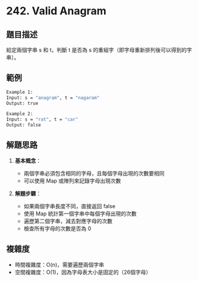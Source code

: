 # 242. Valid Anagram

## 題目描述

給定兩個字串 s 和 t，判斷 t 是否為 s 的重組字（即字母重新排列後可以得到的字串）。

## 範例

```bash
Example 1:
Input: s = "anagram", t = "nagaram"
Output: true

Example 2:
Input: s = "rat", t = "car"
Output: false
```

## 解題思路

1. **基本概念**：
   - 兩個字串必須包含相同的字母，且每個字母出現的次數要相同
   - 可以使用 Map 或陣列來記錄字母出現次數

2. **解題步驟**：
   - 如果兩個字串長度不同，直接返回 false
   - 使用 Map 統計第一個字串中每個字母出現的次數
   - 遍歷第二個字串，減去對應字母的次數
   - 檢查所有字母的次數是否為 0

## 複雜度

- 時間複雜度：O(n)，需要遍歷兩個字串
- 空間複雜度：O(1)，因為字母表大小是固定的（26個字母） 
